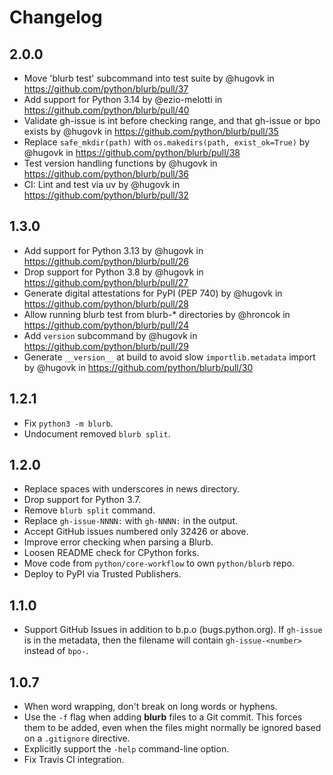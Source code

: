 # Changelog

## 2.0.0

* Move 'blurb test' subcommand into test suite by @hugovk in https://github.com/python/blurb/pull/37
* Add support for Python 3.14 by @ezio-melotti in https://github.com/python/blurb/pull/40
* Validate gh-issue is int before checking range, and that gh-issue or bpo exists by @hugovk in https://github.com/python/blurb/pull/35
* Replace `safe_mkdir(path)` with `os.makedirs(path, exist_ok=True)` by @hugovk in https://github.com/python/blurb/pull/38
* Test version handling functions by @hugovk in https://github.com/python/blurb/pull/36
* CI: Lint and test via uv by @hugovk in https://github.com/python/blurb/pull/32

## 1.3.0

* Add support for Python 3.13 by @hugovk in https://github.com/python/blurb/pull/26
* Drop support for Python 3.8 by @hugovk in https://github.com/python/blurb/pull/27
* Generate digital attestations for PyPI (PEP 740) by @hugovk in https://github.com/python/blurb/pull/28
* Allow running blurb test from blurb-* directories by @hroncok in https://github.com/python/blurb/pull/24
* Add `version` subcommand by @hugovk in https://github.com/python/blurb/pull/29
* Generate `__version__` at build to avoid slow `importlib.metadata` import by @hugovk in https://github.com/python/blurb/pull/30

## 1.2.1

- Fix `python3 -m blurb`.
- Undocument removed `blurb split`.

## 1.2.0

- Replace spaces with underscores in news directory.
- Drop support for Python 3.7.
- Remove `blurb split` command.
- Replace `gh-issue-NNNN:` with `gh-NNNN:` in the output.
- Accept GitHub issues numbered only 32426 or above.
- Improve error checking when parsing a Blurb.
- Loosen README check for CPython forks.
- Move code from `python/core-workflow` to own `python/blurb` repo.
- Deploy to PyPI via Trusted Publishers.

## 1.1.0

- Support GitHub Issues in addition to b.p.o (bugs.python.org).
  If `gh-issue` is in the metadata, then the filename will contain
  `gh-issue-<number>` instead of `bpo-`.

## 1.0.7

- When word wrapping, don't break on long words or hyphens.
- Use the `-f` flag when adding **blurb** files to a Git
  commit.  This forces them to be added, even when the files
  might normally be ignored based on a `.gitignore` directive.
- Explicitly support the `-help` command-line option.
- Fix Travis CI integration.

